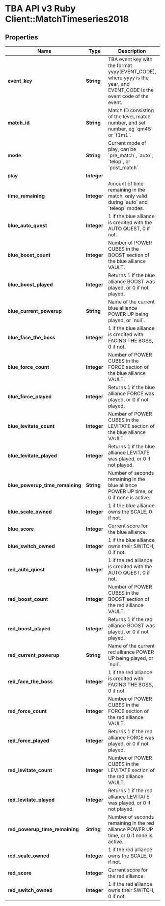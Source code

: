 # TBA API v3 Ruby Client::MatchTimeseries2018

## Properties
Name | Type | Description | Notes
------------ | ------------- | ------------- | -------------
**event_key** | **String** | TBA event key with the format yyyy[EVENT_CODE], where yyyy is the year, and EVENT_CODE is the event code of the event. | [optional] 
**match_id** | **String** | Match ID consisting of the level, match number, and set number, eg &#x60;qm45&#x60; or &#x60;f1m1&#x60;. | [optional] 
**mode** | **String** | Current mode of play, can be &#x60;pre_match&#x60;, &#x60;auto&#x60;, &#x60;telop&#x60;, or &#x60;post_match&#x60;. | [optional] 
**play** | **Integer** |  | [optional] 
**time_remaining** | **Integer** | Amount of time remaining in the match, only valid during &#x60;auto&#x60; and &#x60;teleop&#x60; modes. | [optional] 
**blue_auto_quest** | **Integer** | 1 if the blue alliance is credited with the AUTO QUEST, 0 if not. | [optional] 
**blue_boost_count** | **Integer** | Number of POWER CUBES in the BOOST section of the blue alliance VAULT. | [optional] 
**blue_boost_played** | **Integer** | Returns 1 if the blue alliance BOOST was played, or 0 if not played. | [optional] 
**blue_current_powerup** | **String** | Name of the current blue alliance POWER UP being played, or &#x60;null&#x60;. | [optional] 
**blue_face_the_boss** | **Integer** | 1 if the blue alliance is credited with FACING THE BOSS, 0 if not. | [optional] 
**blue_force_count** | **Integer** | Number of POWER CUBES in the FORCE section of the blue alliance VAULT. | [optional] 
**blue_force_played** | **Integer** | Returns 1 if the blue alliance FORCE was played, or 0 if not played. | [optional] 
**blue_levitate_count** | **Integer** | Number of POWER CUBES in the LEVITATE section of the blue alliance VAULT. | [optional] 
**blue_levitate_played** | **Integer** | Returns 1 if the blue alliance LEVITATE was played, or 0 if not played. | [optional] 
**blue_powerup_time_remaining** | **String** | Number of seconds remaining in the blue alliance POWER UP time, or 0 if none is active. | [optional] 
**blue_scale_owned** | **Integer** | 1 if the blue alliance owns the SCALE, 0 if not. | [optional] 
**blue_score** | **Integer** | Current score for the blue alliance. | [optional] 
**blue_switch_owned** | **Integer** | 1 if the blue alliance owns their SWITCH, 0 if not. | [optional] 
**red_auto_quest** | **Integer** | 1 if the red alliance is credited with the AUTO QUEST, 0 if not. | [optional] 
**red_boost_count** | **Integer** | Number of POWER CUBES in the BOOST section of the red alliance VAULT. | [optional] 
**red_boost_played** | **Integer** | Returns 1 if the red alliance BOOST was played, or 0 if not played. | [optional] 
**red_current_powerup** | **String** | Name of the current red alliance POWER UP being played, or &#x60;null&#x60;. | [optional] 
**red_face_the_boss** | **Integer** | 1 if the red alliance is credited with FACING THE BOSS, 0 if not. | [optional] 
**red_force_count** | **Integer** | Number of POWER CUBES in the FORCE section of the red alliance VAULT. | [optional] 
**red_force_played** | **Integer** | Returns 1 if the red alliance FORCE was played, or 0 if not played. | [optional] 
**red_levitate_count** | **Integer** | Number of POWER CUBES in the LEVITATE section of the red alliance VAULT. | [optional] 
**red_levitate_played** | **Integer** | Returns 1 if the red alliance LEVITATE was played, or 0 if not played. | [optional] 
**red_powerup_time_remaining** | **String** | Number of seconds remaining in the red alliance POWER UP time, or 0 if none is active. | [optional] 
**red_scale_owned** | **Integer** | 1 if the red alliance owns the SCALE, 0 if not. | [optional] 
**red_score** | **Integer** | Current score for the red alliance. | [optional] 
**red_switch_owned** | **Integer** | 1 if the red alliance owns their SWITCH, 0 if not. | [optional] 



